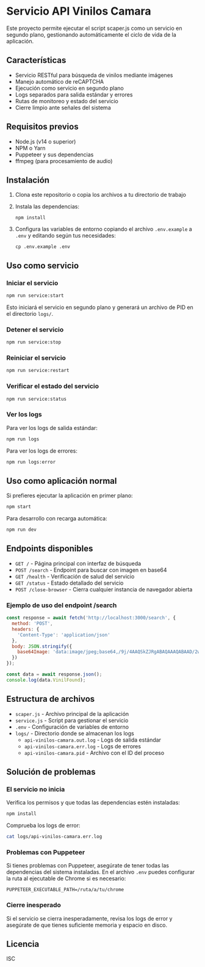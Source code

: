 # Servicio API Vinilos Camara

Este proyecto permite ejecutar el script scaper.js como un servicio en segundo plano, gestionando automáticamente el ciclo de vida de la aplicación.

## Características

- Servicio RESTful para búsqueda de vinilos mediante imágenes
- Manejo automático de reCAPTCHA
- Ejecución como servicio en segundo plano
- Logs separados para salida estándar y errores
- Rutas de monitoreo y estado del servicio
- Cierre limpio ante señales del sistema

## Requisitos previos

- Node.js (v14 o superior)
- NPM o Yarn
- Puppeteer y sus dependencias
- ffmpeg (para procesamiento de audio)

## Instalación

1. Clona este repositorio o copia los archivos a tu directorio de trabajo

2. Instala las dependencias:
   ```
   npm install
   ```

3. Configura las variables de entorno copiando el archivo `.env.example` a `.env` y editando según tus necesidades:
   ```
   cp .env.example .env
   ```

## Uso como servicio

### Iniciar el servicio

```bash
npm run service:start
```

Esto iniciará el servicio en segundo plano y generará un archivo de PID en el directorio `logs/`.

### Detener el servicio

```bash
npm run service:stop
```

### Reiniciar el servicio

```bash
npm run service:restart
```

### Verificar el estado del servicio

```bash
npm run service:status
```

### Ver los logs

Para ver los logs de salida estándar:
```bash
npm run logs
```

Para ver los logs de errores:
```bash
npm run logs:error
```

## Uso como aplicación normal

Si prefieres ejecutar la aplicación en primer plano:

```bash
npm start
```

Para desarrollo con recarga automática:

```bash
npm run dev
```

## Endpoints disponibles

- `GET /` - Página principal con interfaz de búsqueda
- `POST /search` - Endpoint para buscar con imagen en base64
- `GET /health` - Verificación de salud del servicio
- `GET /status` - Estado detallado del servicio
- `POST /close-browser` - Cierra cualquier instancia de navegador abierta

### Ejemplo de uso del endpoint /search

```javascript
const response = await fetch('http://localhost:3000/search', {
  method: 'POST',
  headers: {
    'Content-Type': 'application/json'
  },
  body: JSON.stringify({
    base64Image: 'data:image/jpeg;base64,/9j/4AAQSkZJRgABAQAAAQABAAD/2wBDAA...'
  })
});

const data = await response.json();
console.log(data.VinilFound);
```

## Estructura de archivos

- `scaper.js` - Archivo principal de la aplicación
- `service.js` - Script para gestionar el servicio
- `.env` - Configuración de variables de entorno
- `logs/` - Directorio donde se almacenan los logs
  - `api-vinilos-camara.out.log` - Logs de salida estándar
  - `api-vinilos-camara.err.log` - Logs de errores
  - `api-vinilos-camara.pid` - Archivo con el ID del proceso

## Solución de problemas

### El servicio no inicia

Verifica los permisos y que todas las dependencias estén instaladas:

```bash
npm install
```

Comprueba los logs de error:

```bash
cat logs/api-vinilos-camara.err.log
```

### Problemas con Puppeteer

Si tienes problemas con Puppeteer, asegúrate de tener todas las dependencias del sistema instaladas. En el archivo `.env` puedes configurar la ruta al ejecutable de Chrome si es necesario:

```
PUPPETEER_EXECUTABLE_PATH=/ruta/a/tu/chrome
```

### Cierre inesperado

Si el servicio se cierra inesperadamente, revisa los logs de error y asegúrate de que tienes suficiente memoria y espacio en disco.

## Licencia

ISC 